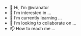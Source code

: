 - 👋 Hi, I’m @vranator
- 👀 I’m interested in ...
- 🌱 I’m currently learning ...
- 💞️ I’m looking to collaborate on ...
- 📫 How to reach me ...

<!---
vranator/vranator is a ✨ special ✨ repository because its `README.md` (this file) appears on your GitHub profile.
You can click the Preview link to take a look at your changes.
--->
